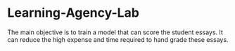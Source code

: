 # Learning-Agency-Lab
The main objective is to train a model that can score the student essays. It can reduce the high expense and time required to hand grade these essays.
